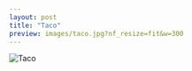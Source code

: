 ```yaml
---
layout: post
title: "Taco"
preview: images/taco.jpg?nf_resize=fit&w=300
---
```


![Taco](/images/taco.jpg?nf_resize=fit&w=900)
